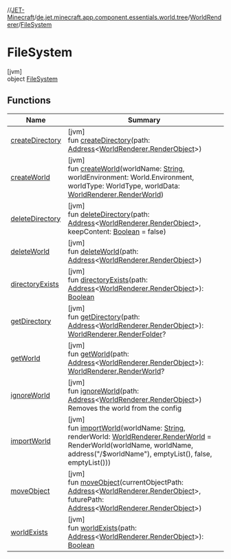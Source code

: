 //[JET-Minecraft](../../../../index.md)/[de.jet.minecraft.app.component.essentials.world.tree](../../index.md)/[WorldRenderer](../index.md)/[FileSystem](index.md)

# FileSystem

[jvm]\
object [FileSystem](index.md)

## Functions

| Name | Summary |
|---|---|
| [createDirectory](create-directory.md) | [jvm]<br>fun [createDirectory](create-directory.md)(path: [Address](../../../../../JET-Native/-j-e-t--native/de.jet.library.tool.smart.positioning/-address/index.md)&lt;[WorldRenderer.RenderObject](../-render-object/index.md)&gt;) |
| [createWorld](create-world.md) | [jvm]<br>fun [createWorld](create-world.md)(worldName: [String](https://kotlinlang.org/api/latest/jvm/stdlib/kotlin/-string/index.html), worldEnvironment: World.Environment, worldType: WorldType, worldData: [WorldRenderer.RenderWorld](../-render-world/index.md)) |
| [deleteDirectory](delete-directory.md) | [jvm]<br>fun [deleteDirectory](delete-directory.md)(path: [Address](../../../../../JET-Native/-j-e-t--native/de.jet.library.tool.smart.positioning/-address/index.md)&lt;[WorldRenderer.RenderObject](../-render-object/index.md)&gt;, keepContent: [Boolean](https://kotlinlang.org/api/latest/jvm/stdlib/kotlin/-boolean/index.html) = false) |
| [deleteWorld](delete-world.md) | [jvm]<br>fun [deleteWorld](delete-world.md)(path: [Address](../../../../../JET-Native/-j-e-t--native/de.jet.library.tool.smart.positioning/-address/index.md)&lt;[WorldRenderer.RenderObject](../-render-object/index.md)&gt;) |
| [directoryExists](directory-exists.md) | [jvm]<br>fun [directoryExists](directory-exists.md)(path: [Address](../../../../../JET-Native/-j-e-t--native/de.jet.library.tool.smart.positioning/-address/index.md)&lt;[WorldRenderer.RenderObject](../-render-object/index.md)&gt;): [Boolean](https://kotlinlang.org/api/latest/jvm/stdlib/kotlin/-boolean/index.html) |
| [getDirectory](get-directory.md) | [jvm]<br>fun [getDirectory](get-directory.md)(path: [Address](../../../../../JET-Native/-j-e-t--native/de.jet.library.tool.smart.positioning/-address/index.md)&lt;[WorldRenderer.RenderObject](../-render-object/index.md)&gt;): [WorldRenderer.RenderFolder](../-render-folder/index.md)? |
| [getWorld](get-world.md) | [jvm]<br>fun [getWorld](get-world.md)(path: [Address](../../../../../JET-Native/-j-e-t--native/de.jet.library.tool.smart.positioning/-address/index.md)&lt;[WorldRenderer.RenderObject](../-render-object/index.md)&gt;): [WorldRenderer.RenderWorld](../-render-world/index.md)? |
| [ignoreWorld](ignore-world.md) | [jvm]<br>fun [ignoreWorld](ignore-world.md)(path: [Address](../../../../../JET-Native/-j-e-t--native/de.jet.library.tool.smart.positioning/-address/index.md)&lt;[WorldRenderer.RenderObject](../-render-object/index.md)&gt;)<br>Removes the world from the config |
| [importWorld](import-world.md) | [jvm]<br>fun [importWorld](import-world.md)(worldName: [String](https://kotlinlang.org/api/latest/jvm/stdlib/kotlin/-string/index.html), renderWorld: [WorldRenderer.RenderWorld](../-render-world/index.md) = RenderWorld(worldName, worldName, address("/$worldName"), emptyList(), false, emptyList())) |
| [moveObject](move-object.md) | [jvm]<br>fun [moveObject](move-object.md)(currentObjectPath: [Address](../../../../../JET-Native/-j-e-t--native/de.jet.library.tool.smart.positioning/-address/index.md)&lt;[WorldRenderer.RenderObject](../-render-object/index.md)&gt;, futurePath: [Address](../../../../../JET-Native/-j-e-t--native/de.jet.library.tool.smart.positioning/-address/index.md)&lt;[WorldRenderer.RenderObject](../-render-object/index.md)&gt;) |
| [worldExists](world-exists.md) | [jvm]<br>fun [worldExists](world-exists.md)(path: [Address](../../../../../JET-Native/-j-e-t--native/de.jet.library.tool.smart.positioning/-address/index.md)&lt;[WorldRenderer.RenderObject](../-render-object/index.md)&gt;): [Boolean](https://kotlinlang.org/api/latest/jvm/stdlib/kotlin/-boolean/index.html) |
